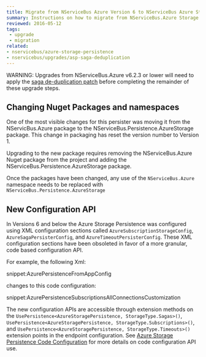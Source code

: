 ```yaml
---
title: Migrate from NServiceBus Azure Version 6 to NServiceBus Azure Storage Persistence Version 1
summary: Instructions on how to migrate from NServiceBus.Azure Storage Persistence Version 6 to NServiceBus.Persistence.AzureStorage Version 1.
reviewed: 2016-05-12
tags:
 - upgrade
 - migration
related:
- nservicebus/azure-storage-persistence
- nservicebus/upgrades/asp-saga-deduplication
---
```


WARNING: Upgrades from NServiceBus.Azure v6.2.3 or lower will need to apply the [saga de-duplication patch](/nservicebus/upgrades/asp-saga-deduplication.md) before completing the remainder of these upgrade steps.

## Changing Nuget Packages and namespaces
One of the most visible changes for this persister was moving it from the NServicBus.Azure package to the NServiceBus.Persistence.AzureStorage package. This change in packaging has reset the version number to Version 1.

Upgrading to the new package requires removing the NServiceBus.Azure Nuget package from the project and adding the NServiceBus.Persistence.AzureStorage package.

Once the packages have been changed, any use of the `NServiceBus.Azure` namespace needs to be replaced with `NServiceBus.Persistence.AzureStorage`

## New Configuration API
In Versions 6 and below the Azure Storage Persistence was configured using XML configuration sections called `AzureSubscriptionStorageConfig`, `AzureSagaPersisterConfig`, and `AzureTimeoutPersisterConfig`. These XML configuration sections have been obsoleted in favor of a more granular, code based configuration API.

For example, the following Xml:

snippet:AzurePersistenceFromAppConfig

changes to this code configuration:

snippet:AzurePersistenceSubscriptionsAllConnectionsCustomization

The new configuration APIs are accessible through extension methods on the `UsePersistence<AzureStoragePersistence, StorageType.Sagas>()`, `UsePersistence<AzureStoragePersistence, StorageType.Subscriptions>()`, and `UsePersistence<AzureStoragePersistence, StorageType.Timeouts>()` extension points in the endpoint configuration. See [Azure Storage Persistence Code Configuration](/nservicebus/azure-storage-persistence/configuration.md#configuration-with-code) for more details on code configuration API use.